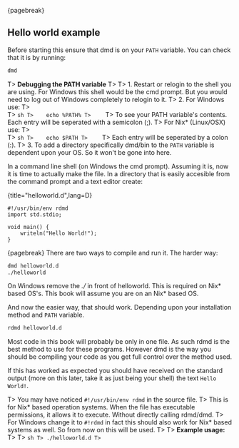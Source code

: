{pagebreak}

## Hello world example
Before starting this ensure that dmd is on your ``PATH`` variable. You can check that it is by running:

```sh
dmd
```
T> **Debugging the PATH variable**
T>
T> 1. Restart or relogin to the shell you are using. For Windows this shell would be the cmd prompt. But you would need to log out of Windows completely to relogin to it.
T> 2. For Windows use:
T>    
T>    ```sh
T>    echo %PATH%
T>    ```
T>    To see your PATH variable's contents. Each entry will be seperated with a semicolon (;).
T>    For Nix* (Linux/OSX) use:
T>    
T>    ```sh
T>    echo $PATH
T>    ```
T>    Each entry will be seperated by a colon (:).
T> 3. To add a directory specifically dmd/bin to the ``PATH`` variable is dependent upon your OS. So it won't be gone into here.

In a command line shell (on Windows the cmd prompt).
Assuming it is, now it is time to actually make the file. In a directory that is easily accesible from the command prompt and a text editor create:

{title="helloworld.d",lang=D}
```
#!/usr/bin/env rdmd
import std.stdio;

void main() {
	writeln("Hello World!");
}
```

{pagebreak}
There are two ways to compile and run it. The harder way:

```sh
dmd helloworld.d
./helloworld
```
On Windows remove the *./* in front of helloworld. This is required on Nix* based OS's. This book will assume you are on an Nix* based OS.

And now the easier way, that should work. Depending upon your installation method and ``PATH`` variable.

```sh
rdmd helloworld.d
```
Most code in this book will probably be only in one file. As such rdmd is the best method to use for these programs. However dmd is the way you should be compiling your code as you get full control over the method used.

If this has worked as expected you should have received on the standard output (more on this later, take it as just being your shell) the text ``Hello World!``.

T> You may have noticed ``#!/usr/bin/env rdmd`` in the source file. 
T> This is for Nix* based operation systems. When the file has executable permissions, it allows it to execute. Without directly calling rdmd/dmd.
T> For Windows change it to ``#!rdmd`` in fact this should also work for Nix* based systems as well. So from now on this will be used.
T>
T> **Example usage:**
T> 
T> ```sh
T> ./helloworld.d
T> ```
